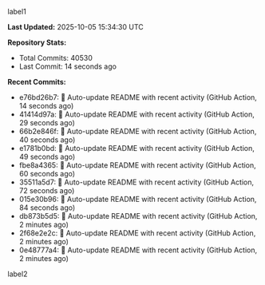 
label1 
<!-- ACTIVITY_START -->
**Last Updated:** 2025-10-05 15:34:30 UTC

**Repository Stats:**
- Total Commits: 40530
- Last Commit: 14 seconds ago

**Recent Commits:**
- e76bd26b7: 🤖 Auto-update README with recent activity (GitHub Action, 14 seconds ago)
- 41414d97a: 🤖 Auto-update README with recent activity (GitHub Action, 29 seconds ago)
- 66b2e846f: 🤖 Auto-update README with recent activity (GitHub Action, 40 seconds ago)
- e1781b0bd: 🤖 Auto-update README with recent activity (GitHub Action, 49 seconds ago)
- fbe8a4365: 🤖 Auto-update README with recent activity (GitHub Action, 60 seconds ago)
- 35511a5d7: 🤖 Auto-update README with recent activity (GitHub Action, 72 seconds ago)
- 015e30b96: 🤖 Auto-update README with recent activity (GitHub Action, 84 seconds ago)
- db873b5d5: 🤖 Auto-update README with recent activity (GitHub Action, 2 minutes ago)
- 2f68e2e2c: 🤖 Auto-update README with recent activity (GitHub Action, 2 minutes ago)
- 0e48777a4: 🤖 Auto-update README with recent activity (GitHub Action, 2 minutes ago)
<!-- ACTIVITY_END -->

label2
